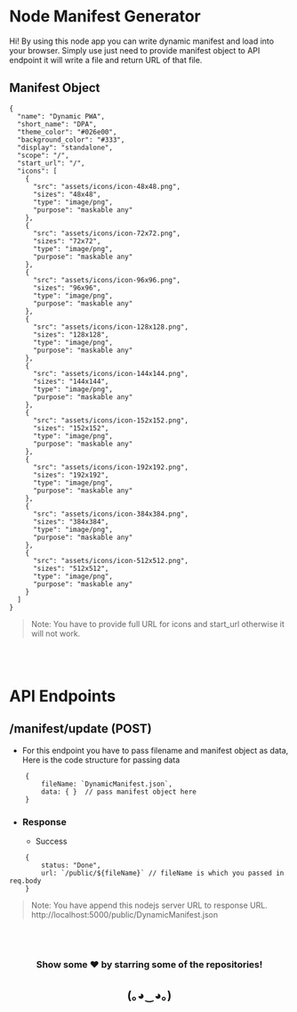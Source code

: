 # Node Manifest Generator

Hi! By using this node app you can write dynamic manifest and load into your browser. Simply use just need to provide manifest object to API endpoint it will write a file and return URL of that file.

## Manifest Object

```
{
  "name": "Dynamic PWA",
  "short_name": "DPA",
  "theme_color": "#026e00",
  "background_color": "#333",
  "display": "standalone",
  "scope": "/",
  "start_url": "/",
  "icons": [
    {
      "src": "assets/icons/icon-48x48.png",
      "sizes": "48x48",
      "type": "image/png",
      "purpose": "maskable any"
    },
    {
      "src": "assets/icons/icon-72x72.png",
      "sizes": "72x72",
      "type": "image/png",
      "purpose": "maskable any"
    },
    {
      "src": "assets/icons/icon-96x96.png",
      "sizes": "96x96",
      "type": "image/png",
      "purpose": "maskable any"
    },
    {
      "src": "assets/icons/icon-128x128.png",
      "sizes": "128x128",
      "type": "image/png",
      "purpose": "maskable any"
    },
    {
      "src": "assets/icons/icon-144x144.png",
      "sizes": "144x144",
      "type": "image/png",
      "purpose": "maskable any"
    },
    {
      "src": "assets/icons/icon-152x152.png",
      "sizes": "152x152",
      "type": "image/png",
      "purpose": "maskable any"
    },
    {
      "src": "assets/icons/icon-192x192.png",
      "sizes": "192x192",
      "type": "image/png",
      "purpose": "maskable any"
    },
    {
      "src": "assets/icons/icon-384x384.png",
      "sizes": "384x384",
      "type": "image/png",
      "purpose": "maskable any"
    },
    {
      "src": "assets/icons/icon-512x512.png",
      "sizes": "512x512",
      "type": "image/png",
      "purpose": "maskable any"
    }
  ]
}
```

> Note: You have to provide full URL for icons and start_url otherwise it will not work.

<br></br>

# API Endpoints

## /manifest/update (POST)

- For this endpoint you have to pass filename and manifest object as data, Here is the code structure for passing data

```
    {
        fileName: `DynamicManifest.json`,
        data: { }  // pass manifest object here
    }
```

- ### Response
  - Success

```
    {
        status: "Done",
        url: `/public/${fileName}` // fileName is which you passed in req.body
    }
```

> Note: You have append this nodejs server URL to response URL. http://localhost:5000/public/DynamicManifest.json

<br></br>

<h3 align="center"> Show some ❤️ by starring some of the repositories! </h3>
<h2 align="center">(｡◕‿◕｡)</h1>
